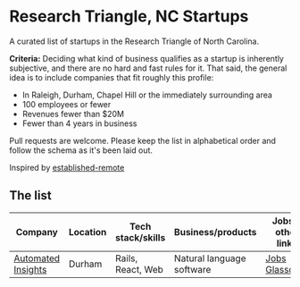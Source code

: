 # Research Triangle, NC Startups

A curated list of startups in the Research Triangle of North Carolina. 

**Criteria:** Deciding what kind of business qualifies as a startup is inherently subjective, and there are no hard and fast rules for it. That said, the general idea is to include companies that fit roughly this profile:

* In Raleigh, Durham, Chapel Hill or the immediately surrounding area
* 100 employees or fewer
* Revenues fewer than $20M
* Fewer than 4 years in business

Pull requests are welcome. Please keep the list in alphabetical order and follow the schema as it's been laid out.

Inspired by [established-remote](https://github.com/yanirs/established-remote)

## The list

Company                                              | Location                    | Tech stack/skills          | Business/products                  | Jobs + other links
-----------------------------------------------------|-----------------------------|----------------------------|------------------------------------|--------------------
[Automated Insights](https://automatedinsights.com/) | Durham                      | Rails, React, Web          | Natural language software          | [Jobs](https://automatedinsights.com/careers/)<br>[Glassdoor](https://www.glassdoor.com/Overview/Working-at-Automated-Insights-EI_IE891995.11,29.htm)